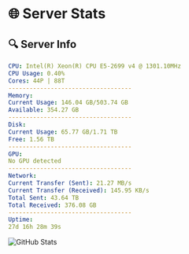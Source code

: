 # 🌐 Server Stats
## 🔍 Server Info
```yaml
CPU: Intel(R) Xeon(R) CPU E5-2699 v4 @ 1301.10MHz
CPU Usage: 0.40%
Cores: 44P | 88T
-----------------------------------
Memory:
Current Usage: 146.04 GB/503.74 GB
Available: 354.27 GB
-----------------------------------
Disk:
Current Usage: 65.77 GB/1.71 TB
Free: 1.56 TB
-----------------------------------
GPU:
No GPU detected
-----------------------------------
Network:
Current Transfer (Sent): 21.27 MB/s
Current Transfer (Received): 145.95 KB/s
Total Sent: 43.64 TB
Total Received: 376.08 GB
-----------------------------------
Uptime:
27d 16h 28m 39s
```
![GitHub Stats](https://img.shields.io/badge/Updated-2025-04-04_13:51:28-blue)